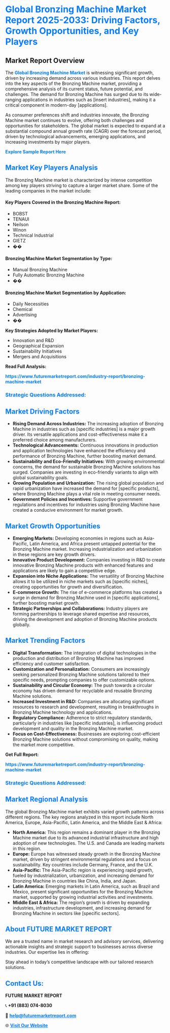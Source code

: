 <h1 style="color: #007BFF;">Global Bronzing Machine Market Report 2025-2033: Driving Factors, Growth Opportunities, and Key Players</h1>

<section id="overview">
<h2>Market Report Overview</h2>
<p>The <a href="https://www.futuremarketreport.com/industry-report/bronzing-machine-market" style="color: #007BFF; text-decoration: none;"><strong>Global Bronzing Machine Market</strong></a> is witnessing significant growth, driven by increasing demand across various industries. This report delves into the key aspects of the Bronzing Machine market, providing a comprehensive analysis of its current status, future potential, and challenges. The demand for Bronzing Machine has surged due to its wide-ranging applications in industries such as [insert industries], making it a critical component in modern-day [applications].</p>
<p>As consumer preferences shift and industries innovate, the Bronzing Machine market continues to evolve, offering both challenges and opportunities for stakeholders. The global market is expected to expand at a substantial compound annual growth rate (CAGR) over the forecast period, driven by technological advancements, emerging applications, and increasing investments by major players.</p>
</section>

<section id="overview">
<p><a href="https://www.futuremarketreport.com/request-sample/reportId=113993" style="color: #007BFF; text-decoration: none;"><strong>Explore Sample Report Here</strong></a></p>
</section>

<section id="key-players">
<h2 style="color: #007BFF;">Market Key Players Analysis</h2>
<p>The Bronzing Machine market is characterized by intense competition among key players striving to capture a larger market share. Some of the leading companies in the market include:</p>
<h4>Key Players Covered in the Bronzing Machine Report:</h4>
<ul><li>BOBST</li><li>TENAUI</li><li>Neilson</li><li>Winon</li><li>Technical Industrial</li><li>GIETZ</li><li>��</li></ul>
<h4>Bronzing Machine Market Segmentation by Type:</h4>
<ul><li>Manual Bronzing Machine</li><li>Fully Automatic Bronzing Machine</li><li>��</li></ul>

<h4>Bronzing Machine Market Segmentation by Application:</h4>
<ul><li>Daily Necessities</li><li>Chemical</li><li>Advertising</li><li>��</li></ul>
<p><strong>Key Strategies Adopted by Market Players:</strong></p>
<ul>
<li>Innovation and R&D</li>
<li>Geographical Expansion</li>
<li>Sustainability Initiatives</li>
<li>Mergers and Acquisitions</li>
</ul>
</section>

<section>
<p><strong>Read Full Analysis: </strong></p><a href="https://www.futuremarketreport.com/industry-report/bronzing-machine-market" style="color: #007BFF; text-decoration: none;"><strong>https://www.futuremarketreport.com/industry-report/bronzing-machine-market</strong></a>
<h3 style="color: #007BFF;">Strategic Questions Addressed:</h3>
</section>

<section id="driving-factors">
<h2 style="color: #007BFF;">Market Driving Factors</h2>
<ul>
<li><strong>Rising Demand Across Industries:</strong> The increasing adoption of Bronzing Machine in industries such as [specific industries] is a major growth driver. Its versatile applications and cost-effectiveness make it a preferred choice among manufacturers.</li>
<li><strong>Technological Advancements:</strong> Continuous innovations in production and application technologies have enhanced the efficiency and performance of Bronzing Machine, further boosting market demand.</li>
<li><strong>Sustainability and Eco-Friendly Initiatives:</strong> With growing environmental concerns, the demand for sustainable Bronzing Machine solutions has surged. Companies are investing in eco-friendly variants to align with global sustainability goals.</li>
<li><strong>Growing Population and Urbanization:</strong> The rising global population and rapid urbanization have increased the demand for [specific products], where Bronzing Machine plays a vital role in meeting consumer needs.</li>
<li><strong>Government Policies and Incentives:</strong> Supportive government regulations and incentives for industries using Bronzing Machine have created a conducive environment for market growth.</li>
</ul>
</section>

<section id="growth-opportunities">
<h2 style="color: #007BFF;">Market Growth Opportunities</h2>
<ul>
<li><strong>Emerging Markets:</strong> Developing economies in regions such as Asia-Pacific, Latin America, and Africa present untapped potential for the Bronzing Machine market. Increasing industrialization and urbanization in these regions are key growth drivers.</li>
<li><strong>Innovative Product Development:</strong> Companies investing in R&D to create innovative Bronzing Machine products with enhanced features and applications are likely to gain a competitive edge.</li>
<li><strong>Expansion into Niche Applications:</strong> The versatility of Bronzing Machine allows it to be utilized in niche markets such as [specific niches], creating opportunities for growth and diversification.</li>
<li><strong>E-commerce Growth:</strong> The rise of e-commerce platforms has created a surge in demand for Bronzing Machine used in [specific applications], further boosting market growth.</li>
<li><strong>Strategic Partnerships and Collaborations:</strong> Industry players are forming partnerships to leverage shared expertise and resources, driving the development and adoption of Bronzing Machine products globally.</li>
</ul>
</section>

<section id="trending-factors">
<h2 style="color: #007BFF;">Market Trending Factors</h2>
<ul>
<li><strong>Digital Transformation:</strong> The integration of digital technologies in the production and distribution of Bronzing Machine has improved efficiency and customer satisfaction.</li>
<li><strong>Customization and Personalization:</strong> Consumers are increasingly seeking personalized Bronzing Machine solutions tailored to their specific needs, prompting companies to offer customizable options.</li>
<li><strong>Sustainability and Circular Economy:</strong> The push towards a circular economy has driven demand for recyclable and reusable Bronzing Machine solutions.</li>
<li><strong>Increased Investment in R&D:</strong> Companies are allocating significant resources to research and development, resulting in breakthroughs in Bronzing Machine technology and applications.</li>
<li><strong>Regulatory Compliance:</strong> Adherence to strict regulatory standards, particularly in industries like [specific industries], is influencing product development and quality in the Bronzing Machine market.</li>
<li><strong>Focus on Cost-Effectiveness:</strong> Businesses are exploring cost-efficient Bronzing Machine solutions without compromising on quality, making the market more competitive.</li>
</ul>
</section>

<section>
<p><strong>Get Full Report: </strong></p><a href="https://www.futuremarketreport.com/industry-report/bronzing-machine-market" style="color: #007BFF; text-decoration: none;"><strong>https://www.futuremarketreport.com/industry-report/bronzing-machine-market</strong></a>
<h3 style="color: #007BFF;">Strategic Questions Addressed:</h3>
</section>


<section id="regional-analysis">
<h2 style="color: #007BFF;">Market Regional Analysis</h2>
<p>The global Bronzing Machine market exhibits varied growth patterns across different regions. The key regions analyzed in this report include North America, Europe, Asia-Pacific, Latin America, and the Middle East & Africa:</p>
<ul>
<li><strong>North America:</strong> This region remains a dominant player in the Bronzing Machine market due to its advanced industrial infrastructure and high adoption of new technologies. The U.S. and Canada are leading markets in this region.</li>
<li><strong>Europe:</strong> Europe has witnessed steady growth in the Bronzing Machine market, driven by stringent environmental regulations and a focus on sustainability. Key countries include Germany, France, and the U.K.</li>
<li><strong>Asia-Pacific:</strong> The Asia-Pacific region is experiencing rapid growth, fueled by industrialization, urbanization, and increasing demand for Bronzing Machine in countries like China, India, and Japan.</li>
<li><strong>Latin America:</strong> Emerging markets in Latin America, such as Brazil and Mexico, present significant opportunities for the Bronzing Machine market, supported by growing industrial activities and investments.</li>
<li><strong>Middle East & Africa:</strong> The region’s growth is driven by expanding industries, infrastructure development, and increasing demand for Bronzing Machine in sectors like [specific sectors].</li>
</ul>
</section>

<footer>
<h2 style="color: #007BFF;">About FUTURE MARKET REPORT</h2>
<p>We are a trusted name in market research and advisory services, delivering actionable insights and strategic support to businesses across diverse industries. Our expertise lies in offering:</p>

<p>Stay ahead in today’s competitive landscape with our tailored research solutions.</p>

<h2 style="color: #007BFF;">Contact Us:</h2>
<p><strong>FUTURE MARKET REPORT</strong></p>
<p>📞 <strong>+91 (883) 074-8030</strong></p>
<p>📧 <strong><a href="mailto:help@futuremarketreport.com" style="color: #007BFF;">help@futuremarketreport.com</a></strong></p>
<p>🌐 <strong><a href="https://www.futuremarketreport.com/" style="color: #007BFF;">Visit Our Website</a></strong></p>
</footer>